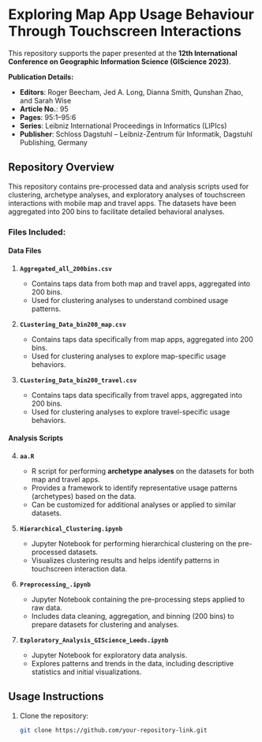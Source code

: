 # Exploring Map App Usage Behaviour Through Touchscreen Interactions

This repository supports the paper presented at the **12th International Conference on Geographic Information Science (GIScience 2023)**. 

**Publication Details:**
- **Editors**: Roger Beecham, Jed A. Long, Dianna Smith, Qunshan Zhao, and Sarah Wise
- **Article No.**: 95
- **Pages**: 95:1–95:6
- **Series**: Leibniz International Proceedings in Informatics (LIPIcs)
- **Publisher**: Schloss Dagstuhl – Leibniz-Zentrum für Informatik, Dagstuhl Publishing, Germany

## Repository Overview

This repository contains pre-processed data and analysis scripts used for clustering, archetype analyses, and exploratory analyses of touchscreen interactions with mobile map and travel apps. The datasets have been aggregated into 200 bins to facilitate detailed behavioral analyses.

### Files Included:

#### Data Files
1. **`Aggregated_all_200bins.csv`**
   - Contains taps data from both map and travel apps, aggregated into 200 bins.
   - Used for clustering analyses to understand combined usage patterns.

2. **`CLustering_Data_bin200_map.csv`**
   - Contains taps data specifically from map apps, aggregated into 200 bins.
   - Used for clustering analyses to explore map-specific usage behaviors.

3. **`CLustering_Data_bin200_travel.csv`**
   - Contains taps data specifically from travel apps, aggregated into 200 bins.
   - Used for clustering analyses to explore travel-specific usage behaviors.

#### Analysis Scripts
4. **`aa.R`**
   - R script for performing **archetype analyses** on the datasets for both map and travel apps.
   - Provides a framework to identify representative usage patterns (archetypes) based on the data.
   - Can be customized for additional analyses or applied to similar datasets.

5. **`Hierarchical_Clustering.ipynb`**
   - Jupyter Notebook for performing hierarchical clustering on the pre-processed datasets.
   - Visualizes clustering results and helps identify patterns in touchscreen interaction data.

6. **`Preprocessing_.ipynb`**
   - Jupyter Notebook containing the pre-processing steps applied to raw data.
   - Includes data cleaning, aggregation, and binning (200 bins) to prepare datasets for clustering and analyses.

7. **`Exploratory_Analysis_GIScience_Leeds.ipynb`**
   - Jupyter Notebook for exploratory data analysis.
   - Explores patterns and trends in the data, including descriptive statistics and initial visualizations.

## Usage Instructions

1. Clone the repository:
   ```bash
   git clone https://github.com/your-repository-link.git

